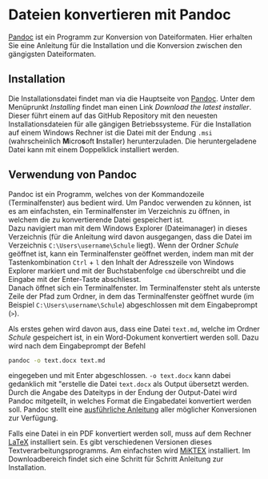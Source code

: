 # Dateien konvertieren mit Pandoc

[Pandoc](https://pandoc.org/) 
ist ein Programm zur Konversion von Dateiformaten. Hier erhalten
Sie eine Anleitung für die Installation und die Konversion zwischen den
gängigsten Dateiformaten.

## Installation

Die Installationsdatei findet man via die Hauptseite von
[Pandoc](https://pandoc.org/).
Unter dem Menüprunkt *Installing* findet man einen Link *Download the
latest installer*. Dieser führt einem auf das GitHub Repository mit den
neuesten Installationsdateien für alle gängigen Betriebssysteme. Für die
Installation auf einem Windows Rechner ist die Datei mit der Endung
`.msi` (wahrscheinlich **M**icro**s**oft **I**nstaller) herunterzuladen.
Die heruntergeladene Datei kann mit einem Doppelklick installiert
werden.

## Verwendung von Pandoc

Pandoc ist ein Programm, welches von der Kommandozeile (Terminalfenster)
aus bedient wird. Um Pandoc verwenden zu können, ist es am einfachsten,
ein Terminalfenster im Verzeichnis zu öffnen, in welchem die zu
konvertierende Datei gespeichert ist.  
Dazu navigiert man mit dem Windows Explorer (Dateimanager) in dieses
Verzeichnis (für die Anleitung wird davon ausgegangen, dass die Datei im
Verzeichnis `C:\Users\username\Schule` liegt). Wenn der Ordner *Schule*
geöffnet ist, kann ein Terminalfenster geöffnet werden, indem man mit
der Tastenkombination `Ctrl` + `l` den Inhalt der Adresszeile von
Windows Explorer markiert und mit der Buchstabenfolge `cmd` überschreibt
und die Eingabe mit der Enter-Taste abschliesst.  
Danach öffnet sich ein Terminalfenster. Im Terminalfenster steht als
unterste Zeile der Pfad zum Ordner, in dem das Terminalfenster geöffnet
wurde (im Beispiel `C:\Users\username\Schule`) abgeschlossen mit dem
Eingabeprompt (`>`).  

Als erstes gehen wird davon aus, dass eine Datei `text.md`, welche im
Ordner *Schule* gespeichert ist, in ein Word-Dokument konvertiert werden
soll. Dazu wird nach dem Eingabeprompt der Befehl

```bash
pandoc -o text.docx text.md
```

eingegeben und mit Enter abgeschlossen. `-o text.docx` kann dabei
gedanklich mit "erstelle die Datei `text.docx` als Output übersetzt
werden.  
Durch die Angabe des Dateityps in der Endung der Output-Datei wird
Pandoc mitgeteilt, in welches Format die Eingabedatei konvertiert werden
soll. Pandoc stellt eine 
[ausführliche Anleitung](https://pandoc.org/MANUAL.html) 
aller möglicher Konversionen zur Verfügung.

Falls eine Datei in ein PDF konvertiert werden soll, muss auf dem
Rechner 
[LaTeX](https://de.wikipedia.org/wiki/LaTeX) 
installiert sein. Es gibt verschiedenen Versionen dieses
Textverarbeitungsprogramms. Am einfachsten wird 
[MiKTEX](https://miktex.org/) 
installiert. Im Downloadbereich findet sich eine Schritt für Schritt
Anleitung zur Installation.